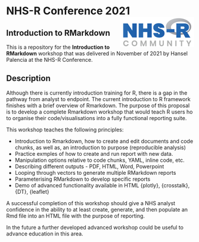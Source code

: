 
<!-- README.md is generated from README.Rmd. Please edit that file -->

# NHS-R Conference 2021 [<img alt="NHS-R Community Logo" src="man/figures/logo.png" align="right" />](https://nhsrcommunity.com/)

<!-- badges: start -->
<!-- badges: end -->

## Introduction to RMarkdown

This is a repository for the **Introduction to RMarkdown** workshop that was delivered in November of 2021 by Hansel Palencia at the NHS-R Conference.


## Description

Although there is currently introduction training for R, there is a gap in the pathway from analyst to endpoint. The current introduction to R framework finishes with a brief overview of Rmarkdown. The purpose of this proposal is to develop a complete Rmarkdown workshop that would teach R users ho to organise their code/visualisations into a fully functional reporting suite.

This workshop teaches the following principles:

* Introduction to Rmarkdown, how to create and edit documents and code chunks, as well as, an introduction to purpose (reproducible analysis)
* Practice exmples of how to create and run report with new data.
* Manipulation options relative to code chunks, YAML, inline code, etc.
* Describing different outputs - PDF, HTML, Word, Powerpoint
* Looping through vectors to generate multiple RMarkdown reports
* Parameterising RMarkdown to develop specific reports
* Demo of advanced functionality available in HTML {plotly}, {crosstalk}, {DT}, {leaflet}


A successful completion of this workshop should give a NHS analyst confidence in the ability to at least create, generate, and then populate an Rmd file into an HTML file with the purpose of reporting.

In the future a further developed advanced workshop could be useful to advance education in this area.

